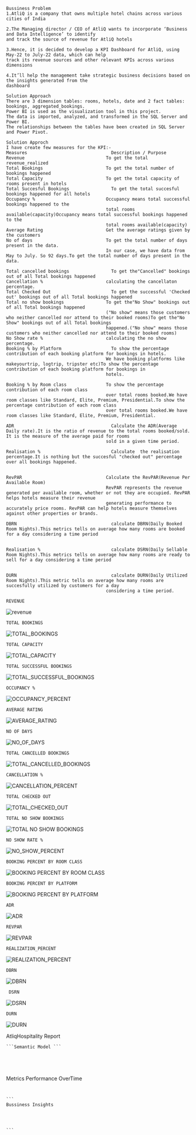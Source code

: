 ```
Bussiness Problem 
1.AtliQ is a company that owns multiple hotel chains across various cities of India

2.The Managing director / CEO of AtliQ wants to incorporate ‘Business and Data Intelligence’ to identify
and track the source of revenue for AtliQ hotels

3.Hence, it is decided to develop a KPI Dashboard for AtliQ, using May-22 to July-22 data, which can help
track its revenue sources and other relevant KPIs across various dimensions

4.It’ll help the management take strategic business decisions based on the insights generated from the
dashboard
```

```
Solution Approach
There are 3 dimension tables: rooms, hotels, date and 2 fact tables: bookings, aggregated_bookings.
Power BI is used as the visualization tool in this project.
The data is imported, analyzed, and transformed in the SQL Server and Power BI.
The relationships between the tables have been created in SQL Server and Power Pivot.
```

```
Solution Approch
I have create few measures for the KPI:-
Measures	                            Description / Purpose
Revenue	                              To get the total revenue_realized
Total Bookings	                      To get the total number of bookings happened
Total Capacity	                      To get the total capacity of rooms present in hotels
Total Succesful Bookings	            To get the total succesful bookings happened for all hotels
Occupancy %	                          Occupancy means total successful bookings happened to the 
                                      total rooms available(capacity)Occupancy means total successful bookings happened to the 
                                      total rooms available(capacity)
Average Rating	                      Get the average ratings given by the customers
No of days	                          To get the total number of days present in the data.
                                      In our case, we have data from May to July. So 92 days.To get the total number of days present in the data.

Total cancelled bookings	            To get the"Cancelled" bookings out of all Total bookings happened
Cancellation %	                      calculating the cancellaton percentage.
Total Checked Out	                    To get the successful 'Checked out' bookings out of all Total bookings happened
Total no show bookings	              To get the"No Show" bookings out of all Total bookings happened 
                                      ("No show" means those customers who neither cancelled nor attend to their booked rooms)To get the"No Show" bookings out of all Total bookings 
                                      happened.("No show" means those customers who neither cancelled nor attend to their booked rooms)
No Show rate %	                      calculating the no show percentage.
Booking % by Platform	                To show the percentage contribution of each booking platform for bookings in hotels.
                                      We have booking platforms like makeyourtrip, logtrip, tripster etc)To show the percentage contribution of each booking platform for bookings in 
                                      hotels.

Booking % by Room class	              To show the percentage contribution of each room class
                                      over total rooms booked.We have room classes like Standard, Elite, Premium, Presidential.To show the percentage contribution of each room class
                                      over total rooms booked.We have room classes like Standard, Elite, Premium, Presidential.

ADR 	                                Calculate the ADR(Average Daily rate).It is the ratio of revenue to the total rooms booked/sold. It is the measure of the average paid for rooms 
                                      sold in a given time period.

Realisation %	                        Calculate  the realisation percentage.It is nothing but the succesful "checked out" percentage over all bookings happened.


RevPAR	                              Calculate the RevPAR(Revenue Per Available Room)
                                      RevPAR represents the revenue generated per available room, whether or not they are occupied. RevPAR helps hotels measure their revenue 
                                      generating performance to accurately price rooms. RevPAR can help hotels measure themselves against other properties or brands.

DBRN	                                calculate DBRN(Daily Booked Room Nights).This metrics tells on average how many rooms are booked for a day considering a time period


Realisation %	                        calculate DSRN(Daily Sellable Room Nights).This metrics tells on average how many rooms are ready to sell for a day considering a time period


DURN	                                calculate DURN(Daily Utilized Room Nights).This metric tells on average how many rooms are succesfully utilized by customers for a day 
                                      considering a time period.

```
```REVENUE```

![revenue](https://github.com/user-attachments/assets/0a3779b9-38fe-4810-9c00-5ac92657bee4)

```TOTAL BOOKINGS ```

![TOTAL_BOOKINGS](https://github.com/user-attachments/assets/3830c63f-ce2c-4a36-8b3c-63bbee4516fe)


```TOTAL CAPACITY ```

![TOTAL_CAPACITY](https://github.com/user-attachments/assets/ebe5d8a5-2b4a-43f3-9a66-666dfb7868d6)


```TOTAL SUCCESSFUL BOOKINGS```

![TOTAL_SUCCESSFUL_BOOKINGS](https://github.com/user-attachments/assets/2d39d7f3-2e6f-4f69-93ea-0c0e8ac4bd3b)

```OCCUPANCY % ```

![OCCUPANCY_PERCENT](https://github.com/user-attachments/assets/7f42d100-27d3-4186-9fc0-4125ef1ad32c)


```AVERAGE RATING ```

![AVERAGE_RATING](https://github.com/user-attachments/assets/9dc98933-ea29-478f-b355-f54d857e1f30)


```NO OF DAYS```

![NO_OF_DAYS](https://github.com/user-attachments/assets/d050ce4c-5046-4c02-ab12-f1f9006a48b1)


```TOTAL CANCELLED BOOKINGS ```

![TOTAL_CANCELLED_BOOKINGS](https://github.com/user-attachments/assets/81a1c5dc-0ad0-4948-a637-775db124a69e)

```CANCELLATION % ```

![CANCELLATION_PERCENT](https://github.com/user-attachments/assets/3424f788-33ac-40c1-a4e5-5f3ba21aece3)


```TOTAL CHECKED OUT ```

![TOTAL_CHECKED_OUT](https://github.com/user-attachments/assets/b0cd0d71-0bf0-4f20-861d-47f291d455d2)

```TOTAL NO SHOW BOOKINGS```

![TOTAL NO SHOW BOOKINGS](https://github.com/user-attachments/assets/6e0b923f-cde1-4acd-b2dd-0b035a95ef15)


```NO SHOW RATE %```

![NO_SHOW_PERCENT](https://github.com/user-attachments/assets/dacb42b0-279e-445b-a04d-13e548888b4e)


``` BOOKING PERCENT BY ROOM CLASS ```

![BOOKING PERCENT BY ROOM CLASS](https://github.com/user-attachments/assets/02d608d6-8052-4388-b9b0-dd0ef32fefc9)

``` BOOKING PERCENT BY PLATFORM ```

![BOOKING PERCENT BY PLATFORM](https://github.com/user-attachments/assets/758ee279-5795-4f99-aa9c-3d02741eccb2)


``` ADR ```

![ADR](https://github.com/user-attachments/assets/4e7b405d-8007-4528-b29c-6bdb572a53bd)



``` REVPAR ```

![REVPAR](https://github.com/user-attachments/assets/76e61f13-af69-4b06-8d1d-2f967f3f56c0)

``` REALIZATION_PERCENT ```

![REALIZATION_PERCENT](https://github.com/user-attachments/assets/aa2ac00e-bd20-43da-98ae-2cd1fb0bd44b)


``` DBRN ```

![DBRN](https://github.com/user-attachments/assets/4c8e3e18-bccf-4df7-adbd-aa78b22b5fae)

``` DSRN```

![DSRN](https://github.com/user-attachments/assets/3ae9fa77-e40e-4e43-9b1f-361b60c5130e)

``` DURN ```

![DURN](https://github.com/user-attachments/assets/45135358-be49-4c38-960a-5d8130991997)







AtliqHospitality Report
````
```Semantic Model ```



````
````

````
````

````
Metrics Performance OverTime
````


```
Bussiness Insights




```
